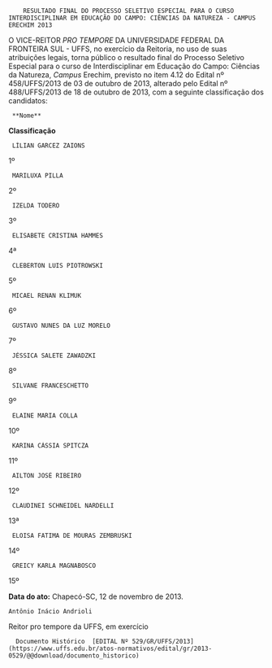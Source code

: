         RESULTADO FINAL DO PROCESSO SELETIVO ESPECIAL PARA O CURSO INTERDISCIPLINAR EM EDUCAÇÃO DO CAMPO: CIÊNCIAS DA NATUREZA - CAMPUS ERECHIM 2013  

O VICE-REITOR *PRO TEMPORE* DA UNIVERSIDADE FEDERAL DA FRONTEIRA SUL - UFFS, no exercício da Reitoria, no uso de suas atribuições legais, torna público o resultado final do Processo Seletivo Especial para o curso de Interdisciplinar em Educação do Campo: Ciências da Natureza, *Campus* Erechim, previsto no item 4.12 do Edital nº 458/UFFS/2013 de 03 de outubro de 2013, alterado pelo Edital nº 488/UFFS/2013 de 18 de outubro de 2013, com a seguinte classificação dos candidatos:

     **Nome**

   **Classificação**

     LÍLIAN GARCEZ ZAIONS

   1º

     MARILUXA PILLA

   2º

     IZELDA TODERO

   3º

     ELISABETE CRISTINA HAMMES

   4ª

     CLEBERTON LUIS PIOTROWSKI

   5º

     MICAEL RENAN KLIMUK

   6º

     GUSTAVO NUNES DA LUZ MORELO

   7º

     JÉSSICA SALETE ZAWADZKI

   8º

     SILVANE FRANCESCHETTO

   9º

     ELAINE MARIA COLLA

   10º

     KARINA CÁSSIA SPITCZA

   11º

     AILTON JOSÉ RIBEIRO

   12º

     CLAUDINEI SCHNEIDEL NARDELLI

   13ª

     ELOISA FATIMA DE MOURAS ZEMBRUSKI

   14º

     GREICY KARLA MAGNABOSCO

   15º

      

  

   **Data do ato:** Chapecó-SC, 12 de novembro de 2013.   
 

    Antônio Inácio Andrioli    
 Reitor pro tempore da UFFS, em exercício 

      Documento Histórico  [EDITAL Nº 529/GR/UFFS/2013](https://www.uffs.edu.br/atos-normativos/edital/gr/2013-0529/@@download/documento_historico)     
      